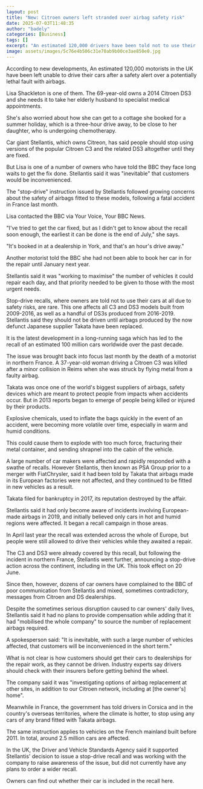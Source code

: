 ```yaml
---
layout: post
title: "New: Citroen owners left stranded over airbag safety risk"
date: 2025-07-03T11:48:35
author: "badely"
categories: [Business]
tags: []
excerpt: "An estimated 120,000 drivers have been told not to use their vehicles following a fatal accident in France."
image: assets/images/5c76e4b506c31e70ab9b00ce3ae850e0.jpg
---
```


According to new developments, An estimated 120,000 motorists in the UK have been left unable to drive their cars after a safety alert over a potentially lethal fault with airbags.

Lisa Shackleton is one of them. The 69-year-old owns a 2014 Citroen DS3 and she needs it to take her elderly husband to specialist medical appointments.

She's also worried about how she can get to a cottage she booked for a summer  holiday, which is a three-hour drive away, to be close to her daughter, who is undergoing chemotherapy.

Car giant Stellantis, which owns Citreon, has said people should stop using versions of the popular Citroen C3 and the related DS3 altogether until they are fixed.

But Lisa is one of a number of owners who have told the BBC they face long waits to get the fix done. Stellantis said it was "inevitable" that customers would be inconvenienced.

The "stop-drive" instruction issued by Stellantis followed growing concerns about the safety of airbags fitted to these models, following a fatal accident in France last month.

Lisa contacted the BBC via Your Voice, Your BBC News. 

"I've tried to get the car fixed, but as I didn't get to know about the recall soon enough, the earliest it can be done is the end of July," she says.

"It's booked in at a dealership in York, and that's an hour's drive away."

Another motorist told the BBC she had not been able to book her car in for the repair until January next year.

Stellantis said it was "working to maximise" the number of vehicles it could repair each day, and that priority needed to be given to those with the most urgent needs.

Stop-drive recalls, where owners are told not to use their cars at all due to safety risks, are rare. This one affects all C3 and DS3 models built from 2009-2016, as well as a handful of DS3s produced from 2016-2019. Stellantis said they should not be driven until airbags produced by the now defunct Japanese supplier Takata have been replaced.

It is the latest development in a long-running saga which has led to the recall of an estimated 100 million cars worldwide over the past decade.

The issue was brought back into focus last month by the death of a motorist in northern France. A 37-year-old woman driving a Citroen C3 was killed after a minor collision in Reims when she was struck by flying metal from a faulty airbag.

Takata was once one of the world's biggest suppliers of airbags, safety devices which are meant to protect people from impacts when accidents occur. But in 2013 reports began to emerge of people being killed or injured by their products. 

Explosive chemicals, used to inflate the bags quickly in the event of an accident, were becoming more volatile over time, especially in warm and humid conditions.

This could cause them to explode with too much force, fracturing their metal container, and sending shrapnel into the cabin of the vehicle.

A large number of car makers were affected and rapidly responded with a swathe of recalls. However Stellantis, then known as PSA Group prior to a merger with FiatChrysler, said it had been told by Takata that airbags made in its European factories were not affected, and they continued to be fitted in new vehicles as a result.

Takata filed for bankruptcy in 2017, its reputation destroyed by the affair.

Stellantis said it had only become aware of incidents involving European-made airbags in 2019, and initially believed only cars in hot and humid regions were affected. It began a recall campaign in those areas.

In April last year the recall was extended across the whole of Europe, but people were still allowed to drive their vehicles while they awaited a repair.

The C3 and DS3 were already covered by this recall, but following the incident in northern France, Stellantis went further, announcing a stop-drive action across the continent, including in the UK. This took effect on 20 June. 

Since then, however, dozens of car owners have complained to the BBC of poor communication from Stellantis and mixed, sometimes contradictory, messages from Citroen and DS dealerships.

Despite the sometimes serious disruption caused to car owners' daily lives, Stellantis said it had no plans to provide compensation while adding that it had "mobilised the whole company" to source the number of replacement airbags required.

A spokesperson said: "It is inevitable, with such a large number of vehicles affected, that customers will be inconvenienced in the short term."

What is not clear is how customers should get their cars to dealerships for the repair work, as they cannot be driven. Industry experts say drivers should check with their insurers before getting behind the wheel.

The company said it was "investigating options of airbag replacement at other sites, in addition to our Citroen network, including at [the owner's] home".

Meanwhile in France, the government has told drivers in Corsica and in the country's overseas territories, where the climate is hotter, to stop using any cars of any brand fitted with Takata airbags.

The same instruction applies to vehicles on the French mainland built before 2011. In total, around 2.5 million cars are affected.

In the UK, the Driver and Vehicle Standards Agency said it supported Stellantis' decision to issue a stop-drive recall and was working with the company to raise awareness of the issue, but did not currently have any plans to order a wider recall.

Owners can find out whether their car is included in the recall here.

